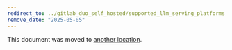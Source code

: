 ```yaml
---
redirect_to: ../gitlab_duo_self_hosted/supported_llm_serving_platforms.md
remove_date: "2025-05-05"
---
```


<!-- markdownlint-disable -->
<!-- vale off -->

This document was moved to [another location](../gitlab_duo_self_hosted/supported_llm_serving_platforms.md).

<!-- This redirect file can be deleted after <2025-05-05>. -->
<!-- Redirects that point to other docs in the same project expire in three months. -->
<!-- Redirects that point to docs in a different project or site (link is not relative and starts with `https:`) expire in one year. -->
<!-- Before deletion, see: https://docs.gitlab.com/ee/development/documentation/redirects.html -->
